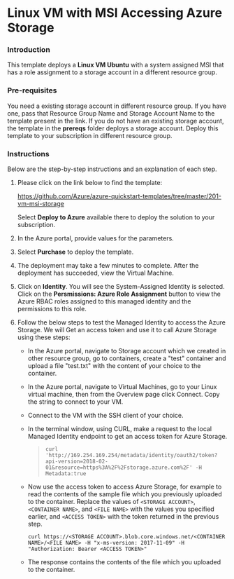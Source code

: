 # Linux VM with MSI Accessing Azure Storage

### Introduction
This template deploys a **Linux VM Ubuntu** with a system assigned MSI that has a role assignment to a storage account in a different resource group.

### Pre-requisites

You need a existing storage account in different resource group. If you have one, pass that Resource Group Name and Storage Account Name to the template present in the link. If you do not have an existing storage account, the template in the **prereqs** folder deploys a storage account. Deploy this template to your subscription in different resource group.

### Instructions

Below are the step-by-step instructions and an explanation of each step. 

1. Please click on the link below to find the template:

   https://github.com/Azure/azure-quickstart-templates/tree/master/201-vm-msi-storage
   
   Select **Deploy to Azure** available there to deploy the solution to your subscription. 
   
2. In the Azure portal, provide values for the parameters.

3. Select **Purchase** to deploy the template.

4. The deployment may take a few minutes to complete. After the deployment has succeeded, view the Virtual Machine.

5. Click on **Identity**. You will see the System-Assigned Identity is selected. Click on the **Persmissions: Azure Role Assignment** button to view the Azure RBAC roles assigned to this managed identity and the permissions to this role.

6. Follow the below steps to test the Managed Identity to access the Azure Storage. We will Get an access token and use it to call Azure Storage using these steps:

   - In the Azure portal, navigate to Storage account which we created in other resource group, go to containers, create a "test" container and upload a file "test.txt" with the content of your choice to the container.

   - In the Azure portal, navigate to Virtual Machines, go to your Linux virtual machine, then from the Overview page click Connect. Copy the string to connect to your VM.

   - Connect to the VM with the SSH client of your choice.

   - In the terminal window, using CURL, make a request to the local Managed Identity endpoint to get an access token for Azure Storage.

      > `curl 'http://169.254.169.254/metadata/identity/oauth2/token?api-version=2018-02-01&resource=https%3A%2F%2Fstorage.azure.com%2F' -H Metadata:true`

   - Now use the access token to access Azure Storage, for example to read the contents of the sample file which you previously uploaded to the container. Replace the values of `<STORAGE ACCOUNT>`, `<CONTAINER NAME>`, and `<FILE NAME>` with the values you specified earlier, and `<ACCESS TOKEN>` with the token returned in the previous step.

      `curl https://<STORAGE ACCOUNT>.blob.core.windows.net/<CONTAINER NAME>/<FILE NAME> -H "x-ms-version: 2017-11-09" -H "Authorization: Bearer <ACCESS TOKEN>"`

   - The response contains the contents of the file which you uploaded to the container.
